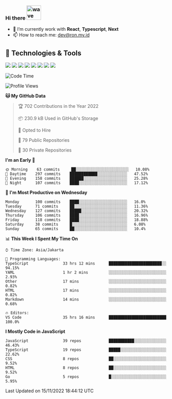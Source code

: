 ### Hi there <img src="https://i.ibb.co/q0Hx1KK/wave.gif" alt="wave" width="45px">

- 🌱 I’m currently work with **React**, **Typescript**, **Next**
- 📫 How to reach me: dev@ron.my.id

## 🔧 Technologies & Tools

![](https://img.shields.io/badge/OS-Linux-informational?style=flat&logo=linux&logoColor=white&color=2bbc8a)
![](https://img.shields.io/badge/OS-Windows-informational?style=flat&logo=windows&logoColor=white&color=2bbc8a)
![](https://img.shields.io/badge/Code-JavaScript-informational?style=flat&logo=javascript&logoColor=white&color=2bbc8a)
![](https://img.shields.io/badge/Code-Golang-informational?style=flat&logo=go&logoColor=white&color=2bbc8a)
![](https://img.shields.io/badge/Code-React-informational?style=flat&logo=react&logoColor=white&color=2bbc8a)
![](https://img.shields.io/badge/Code-Next-informational?style=flat&logo=next.js&logoColor=white&color=2bbc8a)
![](https://img.shields.io/badge/Shell-Bash-informational?style=flat&logo=gnu-bash&logoColor=white&color=2bbc8a)
![](https://img.shields.io/badge/Tools-Docker-informational?style=flat&logo=docker&logoColor=white&color=2bbc8a)

<!--START_SECTION:waka-->
![Code Time](http://img.shields.io/badge/Code%20Time-630%20hrs%2033%20mins-blue)

![Profile Views](http://img.shields.io/badge/Profile%20Views-0-blue)

**🐱 My GitHub Data** 

> 🏆 702 Contributions in the Year 2022
 > 
> 📦 230.9 kB Used in GitHub's Storage 
 > 
> 💼 Opted to Hire
 > 
> 📜 79 Public Repositories 
 > 
> 🔑 30 Private Repositories  
 > 
**I'm an Early 🐤** 

```text
🌞 Morning    63 commits     ██░░░░░░░░░░░░░░░░░░░░░░░   10.08% 
🌆 Daytime    297 commits    ████████████░░░░░░░░░░░░░   47.52% 
🌃 Evening    158 commits    ██████░░░░░░░░░░░░░░░░░░░   25.28% 
🌙 Night      107 commits    ████░░░░░░░░░░░░░░░░░░░░░   17.12%

```
📅 **I'm Most Productive on Wednesday** 

```text
Monday       100 commits    ████░░░░░░░░░░░░░░░░░░░░░   16.0% 
Tuesday      71 commits     ██░░░░░░░░░░░░░░░░░░░░░░░   11.36% 
Wednesday    127 commits    █████░░░░░░░░░░░░░░░░░░░░   20.32% 
Thursday     106 commits    ████░░░░░░░░░░░░░░░░░░░░░   16.96% 
Friday       118 commits    ████░░░░░░░░░░░░░░░░░░░░░   18.88% 
Saturday     38 commits     █░░░░░░░░░░░░░░░░░░░░░░░░   6.08% 
Sunday       65 commits     ██░░░░░░░░░░░░░░░░░░░░░░░   10.4%

```


📊 **This Week I Spent My Time On** 

```text
⌚︎ Time Zone: Asia/Jakarta

💬 Programming Languages: 
TypeScript               33 hrs 12 mins      ███████████████████████░░   94.15% 
YAML                     1 hr 2 mins         ░░░░░░░░░░░░░░░░░░░░░░░░░   2.93% 
Other                    17 mins             ░░░░░░░░░░░░░░░░░░░░░░░░░   0.82% 
HTML                     17 mins             ░░░░░░░░░░░░░░░░░░░░░░░░░   0.82% 
Markdown                 14 mins             ░░░░░░░░░░░░░░░░░░░░░░░░░   0.68%

🔥 Editors: 
VS Code                  35 hrs 16 mins      █████████████████████████   100.0%

```

**I Mostly Code in JavaScript** 

```text
JavaScript               39 repos            ███████████░░░░░░░░░░░░░░   46.43% 
TypeScript               19 repos            █████░░░░░░░░░░░░░░░░░░░░   22.62% 
CSS                      8 repos             ██░░░░░░░░░░░░░░░░░░░░░░░   9.52% 
HTML                     8 repos             ██░░░░░░░░░░░░░░░░░░░░░░░   9.52% 
Go                       5 repos             █░░░░░░░░░░░░░░░░░░░░░░░░   5.95%

```



 Last Updated on 15/11/2022 18:44:12 UTC
<!--END_SECTION:waka-->
